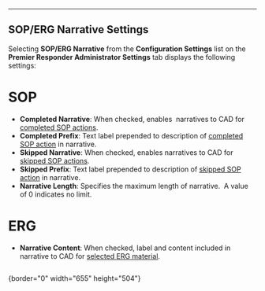   --------------------------------
  **SOP/ERG Narrative Settings**
  --------------------------------

Selecting **SOP/ERG Narrative** from the **Configuration Settings** list
on the **Premier Responder Administrator Settings** tab displays the
following settings:

# SOP

-   **Completed Narrative**: When checked, enables  narratives to CAD
    for [completed SOP actions](Standard%20Operating%20Procedure.htm).
-   **Completed Prefix**: Text label prepended to description of
    [completed SOP action](Standard%20Operating%20Procedure.htm) in
    narrative.
-   **Skipped Narrative**: When checked, enables narratives to CAD for
    [skipped SOP actions](Standard%20Operating%20Procedure.htm).
-   **Skipped Prefix**: Text label prepended to description of [skipped
    SOP action](Standard%20Operating%20Procedure.htm) in narrative.
-   **Narrative Length**: Specifies the maximum length of narrative.  A
    value of 0 indicates no limit.

# ERG

-   **Narrative Content**: When checked, label and content included in
    narrative to CAD for [selected ERG
    material](NAERG%20Guide%20Book.htm).

<figure><img src=".gitbook/assets/SOP-ERG%20Narrative%20Settings_files/image001.png" alt=""><figcaption></figcaption></figure>{border="0"
width="655" height="504"}
